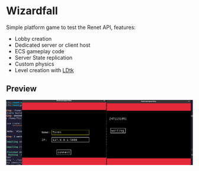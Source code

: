 # Wizardfall

Simple platform game to test the Renet API, features:

- Lobby creation
- Dedicated server or client host
- ECS gameplay code
- Server State replication
- Custom physics
- Level creation with [LDtk](https://ldtk.io/)

## Preview
![demo gif](windfall.gif)

